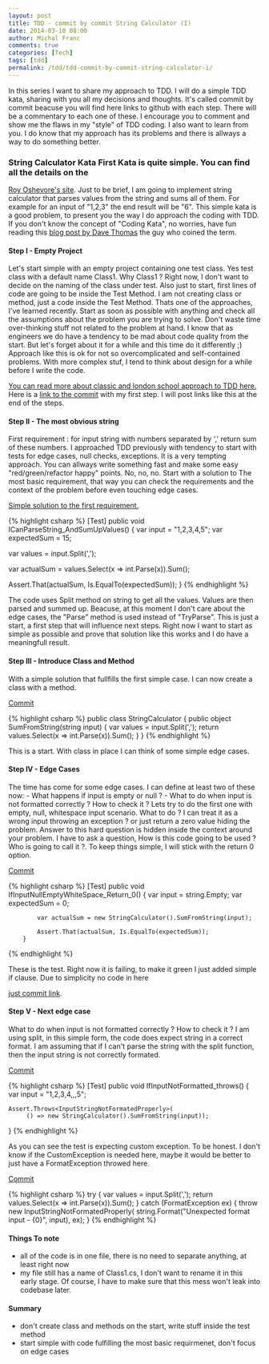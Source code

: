 ```yaml
---
layout: post
title: TDD - commit by commit String Calculator (I)
date: 2014-03-10 08:00
author: Michal Franc
comments: true
categories: [Tech]
tags: [tdd]
permalink: /tdd/tdd-commit-by-commit-string-calculator-i/
---
```

<p>In this series I want to share my approach to TDD. I will do a simple TDD kata, sharing with you all my decisions and thoughts. It's called commit by commit beacuse you will find here links to github with each step. There will be a commentary to each one of these. I encourage you to comment and show me the flaws in my "style" of TDD coding. I also want to learn from you. I do know that my approach has its problems and there is allways a way to do something better.</p>

<h3>String Calculator Kata First Kata is quite simple. You can find all the details on the</h3>

<p><a href="http://osherove.com/tdd-kata-1/">Roy Oshevore's site</a>. Just to be brief, I am going to implement string calculator that parses values from the string and sums all of them. For example for an input of "1,2,3" the end result will be "6". This simple kata is a good problem, to present you the way I do approach the coding with TDD. If you don't know the concept of "Coding Kata", no worries, have fun reading this <a href="http://codekata.com/kata/codekata-how-it-started/">blog post by Dave Thomas</a> the guy who coined the term.</p>

<h4>Step I - Empty Project</h4>

<p>Let's start simple with an empty project containing one test class. Yes test class with a default name Class1. Why Class1 ? Right now, I don't want to decide on the naming of the class under test. Also just to start, first lines of code are going to be inside the Test Method. I am not creating class or method, just a code inside the Test Method. Thats one of the approaches, I've learned recently. Start as soon as possible with anything and check all the assumptions about the problem you are trying to solve. Don't waste time over-thinking stuff not related to the problem at hand. I know that as engineers we do have a tendency to be mad about code quality from the start. But let's forget about it for a while and this time do it differently ;) Approach like this is ok for not so overcomplicated and self-contained problems. With more complex stuf, I tend to think about design for a while before I write the code.</p>

<p><a href="http://codemanship.co.uk/parlezuml/blog/?postid=987">You can read more about classic and london school approach to TDD here.</a> Here is a <a href="https://github.com/michal-franc/BlogStuff/commit/32bef5ef7416bd337bf2cce9d20588be0639e1a8">link to the commit</a> with my first step. I will post links like this at the end of the steps.</p>

<h4>Step II - The most obvious string</h4>

<p>First requirement : for input string with numbers separated by ',' return sum of these numbers. I approached TDD previously with tendency to start with tests for edge cases, null checks, exceptions. It is a very tempting approach. You can allways write something fast and make some easy "red/green/refactor happy" points. No, no, no. Start with a solution to The most basic requirement, that way you can check the requirements and the context of the problem before even touching edge cases.</p>

<p><a href="https://github.com/michal-franc/BlogStuff/commit/0ad433b022b131f056c67336881f15a71b314fb4">Simple solution to the first requirement.</a></p>


{% highlight csharp %}
[Test]
public void ICanParseString_AndSumUpValues()
{
   var input = "1,2,3,4,5";
   var expectedSum = 15;

   var values = input.Split(',');

   var actualSum = values.Select(x => int.Parse(x)).Sum();

   Assert.That(actualSum, Is.EqualTo(expectedSum));
}
{% endhighlight %}


<p>The code uses Split method on string to get all the values. Values are then parsed and summed up. Beacuse, at this moment I don't care about the edge cases, the "Parse" method is used instead of "TryParse". This is just a start, a first step that will influence next steps. Right now I want to start as simple as possible and prove that solution like this works and I do have a meaningfull result.</p>

<h4>Step III - Introduce Class and Method</h4>

<p>With a simple solution that fullfills the first simple case. I can now create a class with a method.</p>

<p><a href="https://github.com/michal-franc/BlogStuff/commit/8341b36964b192214c246c3189cbc2ee0017b189">Commit</a></p>


{% highlight csharp %}
public class StringCalculator
{
    public object SumFromString(string input)
    {
       var values = input.Split(',');
       return values.Select(x => int.Parse(x)).Sum();
    }
}
{% endhighlight %}


<p>This is a start. With class in place I can think of some simple edge cases.</p>

<h4>Step IV - Edge Cases</h4>

<p>The time has come for some edge cases. I can define at least two of these now: - What happens if input is empty or null ? - What to do when input is not formatted correctly ? How to check it ? Lets try to do the first one with empty, null, whitespace input scenario. What to do ? I can treat it as a wrong input throwing an exception ? or just return a zero value hiding the problem. Answer to this hard question is hidden inside the context around your problem. I have to ask a question, How is this code going to be used ? Who is going to call it ?. To keep things simple, I will stick with the return 0 option.</p>

<p><a href="https://github.com/michal-franc/BlogStuff/commit/c1c173a5c1a7aeb3c95f9bf2e2cfe4d717289efb">Commit</a></p>


{% highlight csharp %}
[Test]
        public void IfInputNullEmptyWhiteSpace_Return_0()
        {
            var input = string.Empty;
            var expectedSum = 0;

            var actualSum = new StringCalculator().SumFromString(input);

            Assert.That(actualSum, Is.EqualTo(expectedSum));
        }
{% endhighlight %}


<p>These is the test. Right now it is failing, to make it green I just added simple if clause. Due to simplicity no code in here</p>

<p><a href="https://github.com/michal-franc/BlogStuff/commit/3563df620a9edd6f353f1641505c6bfa777ae7d2">just commit link</a>.</p>

<h4>Step V - Next edge case</h4>

<p>What to do when input is not formatted correctly ? How to check it ? I am using split, in this simple form, the code does expect string in a correct format. I am assuming that if I can't parse the string with the split function, then the input string is not correctly formated.</p>

<p><a href="https://github.com/michal-franc/BlogStuff/commit/6233dc9a063bb6b31318e9c0a80f2cc5d776946b">Commit</a></p>


{% highlight csharp %}
[Test]
public void IfInputNotFormatted_throws()
{
    var input = "1,2,3,4,,,5";

    Assert.Throws<InputStringNotFormatedProperly>(
         () => new StringCalculator().SumFromString(input));
}
{% endhighlight %}


<p>As you can see the test is expecting custom exception. To be honest. I don't know if the CustomException is needed here, maybe it would be better to just have a FormatException throwed here.</p>

<p><a href="https://github.com/michal-franc/BlogStuff/commit/ee3ebc827ed9ce8a61acc02bfaef4a25a5635ae2">Commit</a></p>


{% highlight csharp %}
try
{
     var values = input.Split(',');
     return values.Select(x => int.Parse(x)).Sum();
}
catch (FormatException ex)
{
      throw new InputStringNotFormatedProperly(
         string.Format("Unexpected format input - {0}", input), ex);
}
{% endhighlight %}


<h4>Things To note</h4>

<ul>
<li>all of the code is in one file, there is no need to separate anything, at least right now </li>
<li>my file still has a name of Class1.cs, I don't want to rename it in this early stage. Of course, I have to make sure that this mess won't leak into codebase later.</li>
</ul>

<h4>Summary</h4>

<ul>
<li>don't create class and methods on the start, write stuff inside the test method </li>
<li>start simple with code fulfilling the most basic requirmenet, don't focus on edge cases</li>
</ul>

